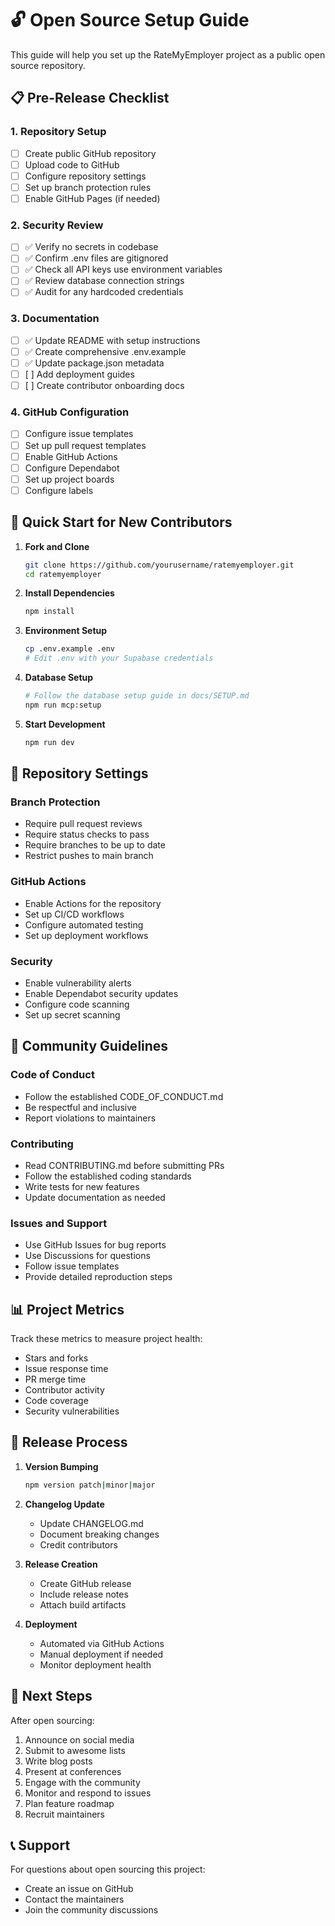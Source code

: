 # 🔓 Open Source Setup Guide

This guide will help you set up the RateMyEmployer project as a public open source repository.

## 📋 Pre-Release Checklist

### 1. Repository Setup
- [ ] Create public GitHub repository
- [ ] Upload code to GitHub
- [ ] Configure repository settings
- [ ] Set up branch protection rules
- [ ] Enable GitHub Pages (if needed)

### 2. Security Review
- [ ] ✅ Verify no secrets in codebase
- [ ] ✅ Confirm .env files are gitignored
- [ ] ✅ Check all API keys use environment variables
- [ ] ✅ Review database connection strings
- [ ] ✅ Audit for any hardcoded credentials

### 3. Documentation
- [ ] ✅ Update README with setup instructions
- [ ] ✅ Create comprehensive .env.example
- [ ] ✅ Update package.json metadata
- [ ] [ ] Add deployment guides
- [ ] [ ] Create contributor onboarding docs

### 4. GitHub Configuration
- [ ] Configure issue templates
- [ ] Set up pull request templates
- [ ] Enable GitHub Actions
- [ ] Configure Dependabot
- [ ] Set up project boards
- [ ] Configure labels

## 🚀 Quick Start for New Contributors

1. **Fork and Clone**
   ```bash
   git clone https://github.com/yourusername/ratemyemployer.git
   cd ratemyemployer
   ```

2. **Install Dependencies**
   ```bash
   npm install
   ```

3. **Environment Setup**
   ```bash
   cp .env.example .env
   # Edit .env with your Supabase credentials
   ```

4. **Database Setup**
   ```bash
   # Follow the database setup guide in docs/SETUP.md
   npm run mcp:setup
   ```

5. **Start Development**
   ```bash
   npm run dev
   ```

## 🔧 Repository Settings

### Branch Protection
- Require pull request reviews
- Require status checks to pass
- Require branches to be up to date
- Restrict pushes to main branch

### GitHub Actions
- Enable Actions for the repository
- Set up CI/CD workflows
- Configure automated testing
- Set up deployment workflows

### Security
- Enable vulnerability alerts
- Enable Dependabot security updates
- Configure code scanning
- Set up secret scanning

## 🌟 Community Guidelines

### Code of Conduct
- Follow the established CODE_OF_CONDUCT.md
- Be respectful and inclusive
- Report violations to maintainers

### Contributing
- Read CONTRIBUTING.md before submitting PRs
- Follow the established coding standards
- Write tests for new features
- Update documentation as needed

### Issues and Support
- Use GitHub Issues for bug reports
- Use Discussions for questions
- Follow issue templates
- Provide detailed reproduction steps

## 📊 Project Metrics

Track these metrics to measure project health:
- Stars and forks
- Issue response time
- PR merge time
- Contributor activity
- Code coverage
- Security vulnerabilities

## 🔄 Release Process

1. **Version Bumping**
   ```bash
   npm version patch|minor|major
   ```

2. **Changelog Update**
   - Update CHANGELOG.md
   - Document breaking changes
   - Credit contributors

3. **Release Creation**
   - Create GitHub release
   - Include release notes
   - Attach build artifacts

4. **Deployment**
   - Automated via GitHub Actions
   - Manual deployment if needed
   - Monitor deployment health

## 🎯 Next Steps

After open sourcing:
1. Announce on social media
2. Submit to awesome lists
3. Write blog posts
4. Present at conferences
5. Engage with the community
6. Monitor and respond to issues
7. Plan feature roadmap
8. Recruit maintainers

## 📞 Support

For questions about open sourcing this project:
- Create an issue on GitHub
- Contact the maintainers
- Join the community discussions